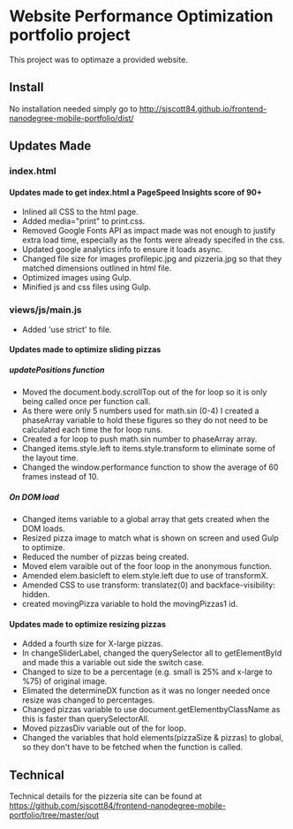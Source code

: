# Website Performance Optimization portfolio project

This project was to optimaze a provided website.

## Install

No installation needed simply go to http://sjscott84.github.io/frontend-nanodegree-mobile-portfolio/dist/

## Updates Made

### index.html

#### Updates made to get index.html a PageSpeed Insights score of 90+

* Inlined all CSS to the html page.
* Added media="print" to print.css.
* Removed Google Fonts API as impact made was not enough to justify extra load time, especially as the fonts were already specifed in the css.
* Updated google analytics info to ensure it loads async.
* Changed file size for images profilepic.jpg and pizzeria.jpg so that they matched dimensions outlined in html file.
* Optimized images using Gulp.
* Minified js and css files using Gulp.


### views/js/main.js

* Added 'use strict' to file.

#### Updates made to optimize sliding pizzas

##### updatePositions function

* Moved the document.body.scrollTop out of the for loop so it is only being called once per function call.
* As there were only 5 numbers used for math.sin (0-4) I created a phaseArray variable to hold these figures so they do not need to be calculated each time the for loop runs.
* Created a for loop to push math.sin number to phaseArray array.
* Changed items.style.left to items.style.transform to eliminate some of the layout time.
* Changed the window.performance function to show the average of 60 frames instead of 10.

##### On DOM load

* Changed items variable to a global array that gets created when the DOM loads.
* Resized pizza image to match what is shown on screen and used Gulp to optimize.
* Reduced the number of pizzas being created.
* Moved elem varaible out of the foor loop in the anonymous function.
* Amended elem.basicleft to elem.style.left due to use of transformX.
* Amended CSS to use transform: translatez(0) and backface-visibility: hidden.
* created movingPizza variable to hold the movingPizzas1 id.

#### Updates made to optimize resizing pizzas

* Added a fourth size for X-large pizzas.
* In changeSliderLabel, changed the querySelector all to getElementById and made this a variable out side the switch case.
* Changed to size to be a percentage (e.g. small is 25% and x-large to %75) of original image.
* Elimated the determineDX function as it was no longer needed once resize was changed to percentages.
* Changed pizzas variable to use document.getElementbyClassName as this is faster than querySelectorAll.
* Moved pizzasDiv variable out of the for loop.
* Changed the variables that hold elements(pizzaSize & pizzas) to global, so they don't have to be fetched when the function is called.

## Technical

Technical details for the pizzeria site can be found at https://github.com/sjscott84/frontend-nanodegree-mobile-portfolio/tree/master/out
